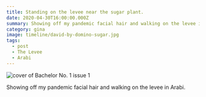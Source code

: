 ```yaml
---
title: Standing on the levee near the sugar plant.
date: 2020-04-30T16:00:00.000Z
summary: Showing off my pandemic facial hair and walking on the levee in Arabi.
category: gina
image: timeline/david-by-domino-sugar.jpg
tags:
  - post
  - The Levee 
  - Arabi
---
```


![cover of Bachelor No. 1 issue 1](/static/img/gina/david-by-domino-sugar.jpg)

Showing off my pandemic facial hair and walking on the levee in Arabi.